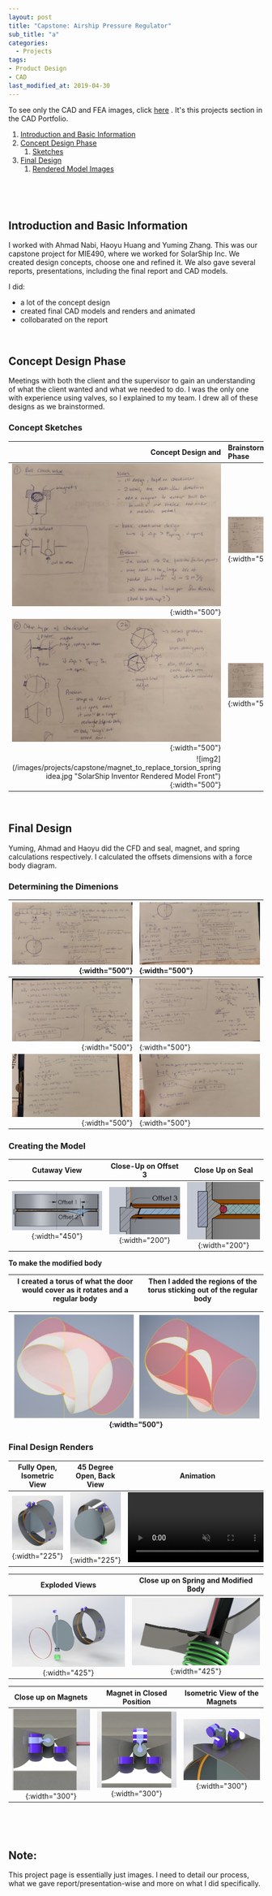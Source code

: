 ```yaml
---
layout: post
title: "Capstone: Airship Pressure Regulator"
sub_title: "a"
categories:
  - Projects
tags:
- Product Design
- CAD
last_modified_at: 2019-04-30 
---
```


To see only the CAD and FEA images, click [here](https://96yrlee.github.io/CAD_Portfolio.html#1) . It's this projects section in the CAD Portfolio.

1. [Introduction and Basic Information](#1)
2. [Concept Design Phase](#2)
    1. [Sketches](#2a)
3. [Final Design](#3)
    1. [Rendered Model Images](#3a)

<p>&nbsp;</p> 
<p>&nbsp;</p> 

## Introduction and Basic Information <a name="1"></a>

I worked with Ahmad Nabi, Haoyu Huang and Yuming Zhang. This was our capstone project for MIE490, where we worked for SolarShip Inc. We created design concepts, choose one and refined it. We also gave several reports, presentations, including the final report and CAD models.

I did:
- a lot of the concept design
- created final CAD models and renders and animated
- collobarated on the report

<p>&nbsp;</p> 

## Concept Design Phase <a name="2"></a>

Meetings with both the client and the supervisor to gain an understanding of what the client wanted and what we needed to do. I was the only one with experience using valves, so I explained to my team. I drew all of these designs as we brainstormed.

### Concept Sketches <a name="2a"></a>

| Concept Design and | Brainstorming Phase |
|---:|:---|
| ![img2](/images/projects/capstone/concept1.PNG "Ball Check Valve"){:width="500"} | ![img2](/images/projects/capstone/concept3.PNG "Swing Valves Ideas"){:width="500"} |
| ![img2](/images/projects/capstone/concept4.PNG "Swing Valves Ideas 2"){:width="500"} | ![img2](/images/projects/capstone/conceptF.PNG "Butterfly-Based"){:width="500"} |
| ![img2](/images/projects/capstone/magnet_to_replace_torsion_spring idea.jpg "SolarShip Inventor Rendered Model Front"){:width="500"} |   |

<p>&nbsp;</p> 


## Final Design <a name="3"></a>

Yuming, Ahmad and Haoyu did the CFD and seal, magnet, and spring calculations respectively. I calculated the offsets dimensions with a force body diagram.

### Determining the Dimenions

![img2](/images/projects/capstone/fbd1.jpg "1st Page"){:width="500"} | ![img2](/images/projects/capstone/fbd2.jpg "2nd Page"){:width="500"}
---:|:---
![img2](/images/projects/capstone/fbd3.jpg "3rd Page"){:width="500"} | ![img2](/images/projects/capstone/fbd4.jpg "4th Page"){:width="500"}
![img2](/images/projects/capstone/fbd5.jpg "5th Page"){:width="500"} | ![img2](/images/projects/capstone/fbd6.jpg "6th Page"){:width="500"}

### Creating the Model

Cutaway View | Close-Up on Offset 3 | Close Up on Seal
:------------: | :-------------: |:---------------:
![img2](/images/projects/capstone/offset1and2.PNG "Top View Fully Open"){:width="450"} | ![img2](/images/projects/capstone/offset3.PNG "Top View Fully Closed"){:width="200"} | ![img2](/images/projects/capstone/cutseal.PNG "Isometric View when Closed"){:width="200"} 
 
**To make the modified body**

| I created a torus of what the door would cover as it rotates and a regular body | Then I added the regions of the torus sticking out of the regular body |
|:---:|:---:|

| ![img2](/images/projects/capstone/surface_modeling_stage.PNG "Isometric View when Closed"){:width="500"} |
|:---:|


### Final Design Renders <a name="3a"></a>

Fully Open, Isometric View | 45 Degree Open, Back View | Animation
:------------: | :-------------: |:---------------:
![img2](/images/portfolio/ss1assemFullOpen.PNG "SolarShip Inventor Rendered Model Front"){:width="225"}  | ![img](/images/portfolio/ss1-45openBackBiew.PNG "SolarShip Inventor Rendered Model Back"){:width="225"}  | <a href="https://gyazo.com/415405b4618acde840b53b577b668791"><video alt="Valve Opening" width="275" muted loop playsinline controls><source src="https://i.gyazo.com/415405b4618acde840b53b577b668791.mp4" type="video/mp4" /></video></a> 

 Exploded Views| Close up on Spring and Modified Body
:------------: | :-------------: 
![img](/images/portfolio/ss1exploded.PNG "SolarShip Inventor Rendered Model Exploded"){:width="425"}  | ![img](/images/portfolio/ss1springCloseUp.JPG "SolarShip Inventor Rendered Model Close Up"){:width="425"} 

Close up on Magnets | Magnet in Closed Position | Isometric View of the Magnets
:------------: | :-------------: |:---------------:
 ![img2](/images/projects/capstone/top_magnet.JPG "Top View Fully Open"){:width="300"} | ![img2](/images/projects/capstone/top_magnet_closed.JPG "Top View Fully Closed"){:width="300"} | ![img2](/images/projects/capstone/top_magnet_closed_iso.JPG "Isometric View when Closed"){:width="300"} 
 
<p>&nbsp;</p> 
<p>&nbsp;</p> 
 
## Note:

This project page is essentially just images. I need to detail our process, what we gave report/presentation-wise and more on what I did specifically.

    
    
    
    
    

